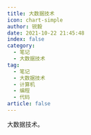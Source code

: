 ```yaml
---
title: 大数据技术
icon: chart-simple
author: 锐毅
date: 2021-10-22 21:45:48
index: false
category:
  - 笔记
  - 大数据技术
tag:
  - 笔记
  - 大数据技术
  - 计算机
  - 编程
  - 代码
article: false
---
```


大数据技术。
